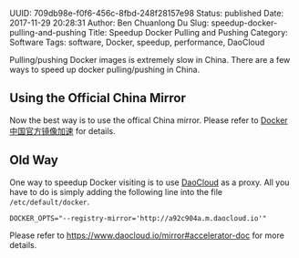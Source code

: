 UUID: 709db98e-f0f6-456c-8fbd-248f28157e98
Status: published
Date: 2017-11-29 20:28:31
Author: Ben Chuanlong Du
Slug: speedup-docker-pulling-and-pushing
Title: Speedup Docker Pulling and Pushing
Category: Software
Tags: software, Docker, speedup, performance, DaoCloud

Pulling/pushing Docker images is extremely slow in China. 
There are a few ways to speed up docker pulling/pushing in China.

## Using the Official China Mirror 

Now the best way is to use the offical China mirror.
Please refer to 
[Docker 中国官方镜像加速](https://www.docker-cn.com/registry-mirror)
for details.


## Old Way 

One way to speedup Docker visiting is to use [DaoCloud](https://www.daocloud.io/) as a proxy.
All you have to do is simply adding the following line into the file `/etc/default/docker`.
```text
DOCKER_OPTS="--registry-mirror='http://a92c904a.m.daocloud.io'"
```
Please refer to <https://www.daocloud.io/mirror#accelerator-doc> for more details.
